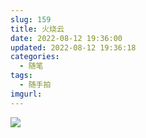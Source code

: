 ```yaml
---
slug: 159
title: 火烧云
date: 2022-08-12 19:36:00
updated: 2022-08-12 19:36:18
categories: 
  - 随笔
tags: 
  - 随手拍
imgurl: 
---
```



![](https://cdn.staticaly.com/gh/zoer98/pic-cdn@main/2022/08/12/62f63b0af4104.jpg)
